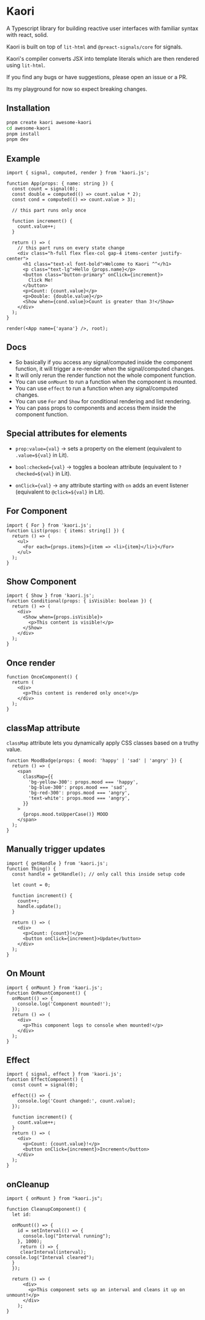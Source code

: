 # Kaori

A Typescript library for building reactive user interfaces with familiar syntax with react, solid.

Kaori is built on top of `lit-html` and `@preact-signals/core` for signals.

Kaori's compiler converts JSX into template literals which are then rendered using `lit-html`.

If you find any bugs or have suggestions, please open an issue or a PR.

Its my playground for now so expect breaking changes.

## Installation

```bash
pnpm create kaori awesome-kaori
cd awesome-kaori
pnpm install
pnpm dev
```

## Example

```tsx
import { signal, computed, render } from 'kaori.js';

function App(props: { name: string }) {
  const count = signal(0);
  const double = computed(() => count.value * 2);
  const cond = computed(() => count.value > 3);

  // this part runs only once

  function increment() {
    count.value++;
  }

  return () => (
    // this part runs on every state change
    <div class="h-full flex flex-col gap-4 items-center justify-center">
      <h1 class="text-xl font-bold">Welcome to Kaori ^^</h1>
      <p class="text-lg">Hello {props.name}</p>
      <button class="button-primary" onClick={increment}>
        Click Me!
      </button>
      <p>Count: {count.value}</p>
      <p>Double: {double.value}</p>
      <Show when={cond.value}>Count is greater than 3!</Show>
    </div>
  );
}

render(<App name={'ayana'} />, root);
```

## Docs

- So basically if you access any signal/computed inside the component function, it will trigger a re-render when the signal/computed changes.
- It will only rerun the render function not the whole component function.
- You can use `onMount` to run a function when the component is mounted.
- You can use `effect` to run a function when any signal/computed changes.
- You can use `For` and `Show` for conditional rendering and list rendering.
- You can pass props to components and access them inside the component function.


## Special attributes for elements
- `prop:value={val}` → sets a property on the element (equivalent to `.value=${val}` in Lit).

- `bool:checked={val}` → toggles a boolean attribute (equivalent to `?checked=${val}` in Lit).

- `onClick={val}` → any attribute starting with `on` adds an event listener (equivalent to `@click=${val}` in Lit).


## For Component

```tsx
import { For } from 'kaori.js';
function List(props: { items: string[] }) {
  return () => (
    <ul>
      <For each={props.items}>{item => <li>{item}</li>}</For>
    </ul>
  );
}
```

## Show Component

```tsx
import { Show } from 'kaori.js';
function Conditional(props: { isVisible: boolean }) {
  return () => (
    <div>
      <Show when={props.isVisible}>
        <p>This content is visible!</p>
      </Show>
    </div>
  );
}
```

## Once render

```tsx
function OnceComponent() {
  return (
    <div>
      <p>This content is rendered only once!</p>
    </div>
  );
}
```


## classMap attribute
`classMap` attribute lets you dynamically apply CSS classes based on a truthy value.
```tsx
function MoodBadge(props: { mood: 'happy' | 'sad' | 'angry' }) {
  return () => (
    <span
      classMap={{
        'bg-yellow-300': props.mood === 'happy',
        'bg-blue-300': props.mood === 'sad',
        'bg-red-300': props.mood === 'angry',
        'text-white': props.mood === 'angry',
      }}
    >
      {props.mood.toUpperCase()} MOOD
    </span>
  );
}
```

## Manually trigger updates
```tsx
import { getHandle } from 'kaori.js';
function Thing() {
  const handle = getHandle(); // only call this inside setup code

  let count = 0;

  function increment() {
    count++;
    handle.update();
  }

  return () => (
    <div>
      <p>Count: {count}!</p>
      <button onClick={increment}>Update</button>
    </div>
  );
}
```

## On Mount

```tsx
import { onMount } from 'kaori.js';
function OnMountComponent() {
  onMount(() => {
    console.log('Component mounted!');
  });
  return () => (
    <div>
      <p>This component logs to console when mounted!</p>
    </div>
  );
}
```

## Effect

```tsx
import { signal, effect } from 'kaori.js';
function EffectComponent() {
  const count = signal(0);

  effect(() => {
    console.log('Count changed:', count.value);
  });

  function increment() {
    count.value++;
  }
  return () => (
    <div>
      <p>Count: {count.value}!</p>
      <button onClick={increment}>Increment</button>
    </div>
  );
}
```

## onCleanup

```tsx
import { onMount } from "kaori.js";

function CleanupComponent() {
  let id:

  onMount(() => {
    id = setInterval(() => {
      console.log("Interval running");
    }, 1000);
     return () => {
     clearInterval(interval);
console.log("Interval cleared");
  }
  });

  return () => (
      <div>
        <p>This component sets up an interval and cleans it up on unmount!</p>
      </div>
    );
}
```

